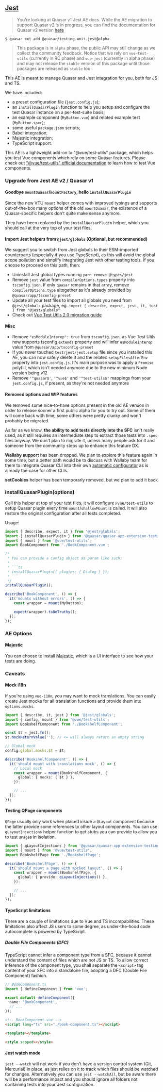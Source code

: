 ## [Jest](https://jestjs.io/)

> You're looking at Quasar v1 Jest AE docs. While the AE migration to support Quasar v2 is in progress, you can find the documentation for Quasar v2 version [here](https://github.com/quasarframework/quasar-testing/tree/next/packages/unit-jest)

```shell
$ quasar ext add @quasar/testing-unit-jest@alpha
```

> This package is in `alpha` phase, the public API may still change as we collect the community feedback.
> Notice that we rely on `vue-test-utils` (currently in RC phase) and `vue-jest` (currently in alpha phase) and may not release the `stable` version of this package until those packages are released as `stable` too

This AE is meant to manage Quasar and Jest integration for you, both for JS and TS.

We have included:

- a preset configuration file (`jest.config.js`);
- an `installQuasarPlugin` function to help you setup and configure the test Quasar instance on a per-test-suite basis;
- an example component (`MyButton.vue`) and related example test (`MyButton.spec`);
- some useful `package.json` scripts;
- Babel integration;
- Majestic integration;
- TypeScript support.

This AE is a lightweight add-on to "@vue/test-utils" package, which helps you test Vue components which rely on some Quasar features.
Please check out ["@vue/test-utils" official documentation](https://vue-test-utils.vuejs.org/) to learn how to test Vue components.

### Upgrade from Jest AE v2 / Quasar v1

#### Goodbye `mountQuasar`/`mountFactory`, hello `installQuasarPlugin`

Since the new VTU `mount` helper comes with improved typings and supports out-of-the-box many options of the old `mountQuasar`, the existence of a Quasar-specific helpers don't quite make sense anymore.

They have been replaced by the `installQuasarPlugin` helper, which you should call at the very top of your test files.

#### Import Jest helpers from `@jest/globals` (Optional, but recommended)

We suggest you to switch from Jest globals to their ESM-imported counterparts (especially if you use TypeScript), as this will avoid the global scope pollution and simplify integrating Jest with other testing tools.
If you choose to proceed on this path, then:

- Uninstall Jest global types running `yarn remove @types/jest`
- Remove `jest` value from `compilerOptions.types` property into `tsconfig.json`. If only `quasar` remains in that array, remove `compilerOptions.type` altogether as it's already provided by `@quasar/app/tsconfig-preset`
- Update all your test files to import all globals you need from `@jest/globals` package, eg. `import { describe, expect, jest, it, test } from "@jest/globals"`
- Check out [Vue Test Utils 2.0 migration guide](https://next.vue-test-utils.vuejs.org/migration/)

#### Misc

- Remove `"esModuleInterop": true` from `tsconfig.json`, as Vue Test Utils now supports tsconfig `extends` property and will infer `esModuleInterop` value from `@quasar/app/tsconfig-preset`
- If you never touched `test/jest/jest.setup` file since you installed this AE, you can now safely delete it and the related `setupFilesAfterEnv` property into `jest.config.js`. It's main purpose was to apply a `Promise` polyfill, which isn't needed anymore due to the new minimum Node version being v12
- Remove `'^quasar$'`, `'^vue$'` and `'^test-utils$'` mappings from your `jest.config.js`, if present, as they're not needed anymore

#### Removed options and WIP features

We removed some nice-to-have options present in the old AE version in order to release sooner a first public alpha for you to try out.
Some of them will come back with time, some others were pretty clunky and won't probably be migrated.

As far as we know, **the ability to add tests directly into the SFC** isn't really used, as it still requires an intermediate step to extract those tests into `.spec` files anyway.
We don't plan to migrate it, unless many people ask for it and someone from the community steps up to enhance this feature DX.

**Wallaby support** has been dropped. We plan to explore this feature again in some time, but a better path would be to discuss with Wallaby team for them to integrate Quasar CLI into their own [automatic configurator](https://wallabyjs.com/docs/intro/config.html#automatic-configuration) as is already the case for other CLIs.

**setCookies** helper has been temporarly removed, but we plan to add it back

### installQuasarPlugin(options)

Call this helper at top of your test files, it will configure `@vue/test-utils` to setup Quasar plugin every time `mount`/`shallowMount` is called.
It will also restore the original configuration after all tests completed.

Usage:

````ts
import { describe, expect, it } from '@jest/globals';
import { installQuasarPlugin } from '@quasar/quasar-app-extension-testing-unit-jest';
import { mount } from '@vue/test-utils';
import BookComponent from './BookComponent.vue';

/*
 * You can provide a config object as param like such:
 *
 * ```ts
 * installQuasarPlugin({ plugins: { Dialog } });
 * ```
 */
installQuasarPlugin();

describe('BookComponent', () => {
  it('mounts without errors', () => {
    const wrapper = mount(MyButton);

    expect(wrapper).toBeTruthy();
  });
});
````

### AE Options

#### Majestic

You can choose to install [Majestic](https://github.com/Raathigesh/majestic), which is a UI interface to see how your tests are doing.

### Caveats

#### Mock i18n

If you're using `vue-i18n`, you may want to mock translations. You can easily create Jest mocks for all translation functions and provide them into `options.mocks`.

```ts
import { describe, it, jest } from '@jest/globals';
import { config, mount } from '@vue/test-utils';
import BookshelfComponent from './BookshelfComponent';

const $t = jest.fn();
$t.mockReturnValue(''); // <= will always return an empty string

// Global mock
config.global.mocks.$t = $t;

describe('BookshelfComponent', () => {
  it('should mount with translations mock', () => {
    // Local mock
    const wrapper = mount(BookshelfComponent, {
      global: { mocks: { $t } },
    });

    // ...
  });
});
```

#### Testing QPage components

`QPage` usually only work when placed inside a `QLayout` component because the latter provide some references to other layout components.
You can use `qLayoutInjections` helper function to get stubs you can provide to allow you to test `QPage`s in isolation.

```ts
import { qLayoutInjections } from '@quasar/quasar-app-extension-testing-unit-jest';
import { mount } from '@vue/test-utils';
import BookshelfPage from './BookshelfPage';

describe('BookshelfPage', () => {
  it('should mount a page with mocked layout', () => {
    const wrapper = mount(BookshelfPage, {
      global: { provide: qLayoutInjections() },
    });

    // ...
  });
});
```

#### TypeScript limitations

There are a couple of limitations due to Vue and TS incompabilities.
These limitations also affect JS users to some degree, as under-the-hood code autocomplete is powered by TypeScript.

##### Double File Components (DFC)

TypeScript cannot infer a component type from a SFC, because it cannot understand the content of files which are not JS or TS.
To allow correct inference of the component type, you shall separate the `<script>` tag content of your SFC into a standalone file, adopting a DFC (Double File Component) fashion.

```ts
// BookComponent.ts
import { defineComponent } from 'vue';

export default defineComponent({
  name: 'BookComponent',
  // ...
});
```

```html
<!-- BookComponent.vue -->
<script lang="ts" src="./book-component.ts"></script>

<template></template>

<style scoped></style>
```

#### Jest watch mode

`jest --watch` will not work if you don't have a version control system (Git, Mercurial) in place, as jest relies on it to track which files should be watched for changes.
Alternatively you can use `jest --watchAll`, but be aware there will be a performance impact and you should ignore all folders not containing tests into your Jest configuration.
